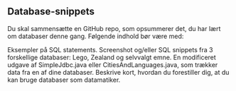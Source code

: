 ## Database-snippets
Du skal sammensætte en GitHub repo, som opsummerer det, du har lært om databaser denne gang. Følgende indhold bør være med:

Eksempler på SQL statements.
Screenshot og/eller SQL snippets fra 3 forskellige databaser: Lego, Zealand og selvvalgt emne.
En modificeret udgave af SimpleJdbc.java eller CitiesAndLanguages.java, som trækker data fra en af dine databaser.
Beskrive kort, hvordan du forestiller dig, at du kan bruge databaser som datamatiker. 
